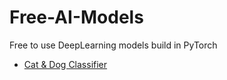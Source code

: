 # Free-AI-Models

Free to use DeepLearning models build in PyTorch

- [Cat & Dog Classifier](Cat_Dog_Classifier)
